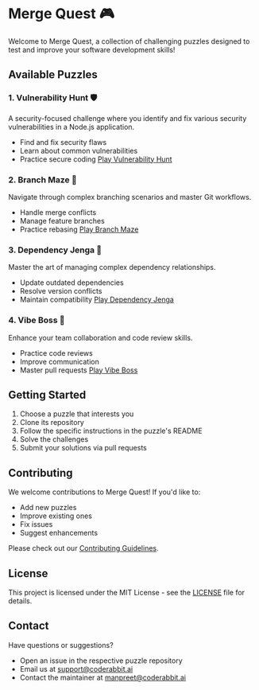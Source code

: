 # Merge Quest 🎮

Welcome to Merge Quest, a collection of challenging puzzles designed to test and improve your software development skills!

## Available Puzzles

### 1. Vulnerability Hunt 🛡️
A security-focused challenge where you identify and fix various security vulnerabilities in a Node.js application.
- Find and fix security flaws
- Learn about common vulnerabilities
- Practice secure coding
[Play Vulnerability Hunt](https://github.com/merge-quest-org/vulnerability-hunt)

### 2. Branch Maze 🌳
Navigate through complex branching scenarios and master Git workflows.
- Handle merge conflicts
- Manage feature branches
- Practice rebasing
[Play Branch Maze](https://github.com/merge-quest-org/branch-maze)

### 3. Dependency Jenga 🧩
Master the art of managing complex dependency relationships.
- Update outdated dependencies
- Resolve version conflicts
- Maintain compatibility
[Play Dependency Jenga](https://github.com/merge-quest-org/dependency-jenga)

### 4. Vibe Boss 👥
Enhance your team collaboration and code review skills.
- Practice code reviews
- Improve communication
- Master pull requests
[Play Vibe Boss](https://github.com/merge-quest-org/vibe-boss)

## Getting Started

1. Choose a puzzle that interests you
2. Clone its repository
3. Follow the specific instructions in the puzzle's README
4. Solve the challenges
5. Submit your solutions via pull requests

## Contributing

We welcome contributions to Merge Quest! If you'd like to:
- Add new puzzles
- Improve existing ones
- Fix issues
- Suggest enhancements

Please check out our [Contributing Guidelines](CONTRIBUTING.md).

## License

This project is licensed under the MIT License - see the [LICENSE](LICENSE) file for details.

## Contact

Have questions or suggestions? 
- Open an issue in the respective puzzle repository
- Email us at [support@coderabbit.ai](mailto:support@coderabbit.ai)
- Contact the maintainer at [manpreet@coderabbit.ai](mailto:manpreet@coderabbit.ai) 